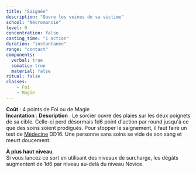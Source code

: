 ```yaml
---
title: "Saignée"
description: "Ouvre les veines de sa victime"
school: "Nécromancie"
level: 0
concentration: false
casting_time: "1 action"
duration: "instantanée"
range: "contact"
components:
  verbal: true
  somatic: true
  material: false
ritual: false
classes:
    - Foi
    - Magie
---
```

**Coût** : 4 points de Foi ou de Magie  
**Incantation** : 
**Description** : Le sorcier ouvre des plaies sur les deux poignets de sa cible. Celle-ci perd désormais 1d6 point d'action par round jusqu'à ce que des soins soient prodigués. Pour stopper le saignement, il faut faire un test de [Médecine](/utiliser-les-caracteristiques/#medecine) DD16. Une personne sans soins se vide de son sang et meurt doucement.  

**À plus haut niveau**.  
Si vous lancez ce sort en utilisant des niveaux de surcharge, les dégâts augmentent de 1d6 par niveau au-delà du niveau Novice.  
